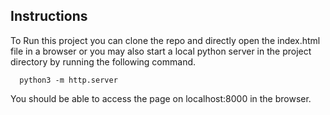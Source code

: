
## Instructions

To Run this project you can clone the repo and directly open the index.html file in a browser or you may also start a local python server in the project directory by running the following command. 
```
  python3 -m http.server
```
You should be able to access the page on localhost:8000 in the browser.

